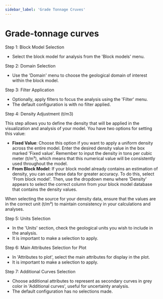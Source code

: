 ```yaml
---
sidebar_label: 'Grade Tonnage Cruves'
---
```


# Grade-tonnage curves

Step 1: Block Model Selection

* Select the block model for analysis from the 'Block models' menu.

Step 2: Domain Selection

* Use the 'Domain' menu to choose the geological domain of interest within the block model.

Step 3: Filter Application

* Optionally, apply filters to focus the analysis using the 'Filter' menu.  
* The default configuration is with no filter applied.

Step 4: Density Adjustment (t/m3)

This step allows you to define the density that will be applied in the visualization and analysis of your model. You have two options for setting this value:

* **Fixed Value**: Choose this option if you want to apply a uniform density across the entire model. Enter the desired density value in the box marked 'Fixed value'. Remember to input the density in tons per cubic meter (t/m³), which means that this numerical value will be consistently used throughout the model.  
* **From Block Model**: If your block model already contains an estimation of density, you can use these data for greater accuracy. To do this, select 'From block model'. Then, use the dropdown menu where 'Density' appears to select the correct column from your block model database that contains the density values.

When selecting the source for your density data, ensure that the values are in the correct unit (t/m³) to maintain consistency in your calculations and analyses.

Step 5: Units Selection

* In the 'Units' section, check the geological units you wish to include in the analysis.  
* It is important to make a selection to apply.

Step 6: Main Attributes Selection for Plot

* In 'Attributes to plot', select the main attributes for display in the plot.  
* It is important to make a selection to apply.

Step 7: Additional Curves Selection

* Choose additional attributes to represent as secondary curves in grey color in 'Additional curves', useful for uncertainty analysis.  
* The default configuration has no selections made.
